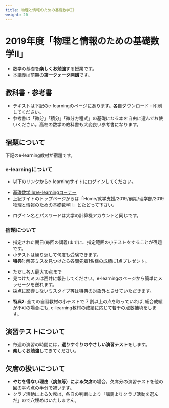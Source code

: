 ```yaml
---
title: 物理と情報のための基礎数学II
weight: 20
---
```


# 2019年度「物理と情報のための基礎数学II」

- 数学の基礎を**楽しくお勉強**する授業です。 
- 本講義は前期の**第一クォータ開講**です。

<!--
## お知らせ

- 6/7 (火) **基礎数学II**の初回講義
- 6/10 (金) **基礎数学I**の期末テスト(基礎数学Iはこれで終了)
- 6/14 (火) **基礎数学II**の第二回講義
-->


## 教科書・参考書

- テキストは下記のe-learningのページにあります。各自ダウンロード・印刷してください。
- 参考書は「微分」「積分」「微分方程式」の基礎になる本を自由に選んでお使いください。高校の数学の教科書も大変良い参考書になります。


## 宿題について

下記のe-learning教材が宿題です。

### e-learningについて

- 以下のリンクからe-learningサイトにログインしてください。
 + [基礎数学IIのe-learningコーナー](https://mdcs4s.cc.yamaguchi-u.ac.jp/moodle/course/view.php?id=28124&noprocess)
 + 上記サイトのトップページからは「Home/就学支援/2019/前期/理学部/2019物理と情報のための基礎数学II」とたどって下さい。
-  ログイン名とパスワードは大学の計算機アカウントと同じです。

### 宿題について
- 指定された期日(毎回の講義)までに、指定範囲の小テストをすることが宿題です。
-  小テストは繰り返して何度も受験できます。
-  **特典1**:  解答ミスを見つけたら各問先着1名様の成績に1点プレゼント。
 +  ただし各人最大10点まで
 +  見つけたミスは西井に報告してください。e-learningのページから簡単にメッセージを送れます。
 +  採点に影響しないミスタイプ等は特典の対象外とさせていただきます。
-  **特典2**: 全ての自習教材の小テストで 7 割以上の点を取っていれば, 総合成績が不可の場合にも, e-learning教材の成績に応じて若干の点数補填をします。

## 演習テストについて

- 毎週の演習の時間には，**選りすぐりのやさしい演習テスト**をします。
- **楽しくお勉強**してきてください。

## 欠席の扱いについて

- **やむを得ない理由（病気等）による欠席**の場合，欠席分の演習テストを他の回の平均点の半分で補います。
- クラブ活動による欠席は，各自の判断により「講義よりクラブ活動を選んだ」ので穴埋めはいたしません。


